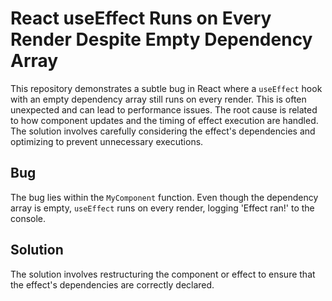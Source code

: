 # React useEffect Runs on Every Render Despite Empty Dependency Array

This repository demonstrates a subtle bug in React where a `useEffect` hook with an empty dependency array still runs on every render. This is often unexpected and can lead to performance issues.  The root cause is related to how component updates and the timing of effect execution are handled.  The solution involves carefully considering the effect's dependencies and optimizing to prevent unnecessary executions.

## Bug
The bug lies within the `MyComponent` function. Even though the dependency array is empty, `useEffect` runs on every render, logging 'Effect ran!' to the console. 

## Solution
The solution involves restructuring the component or effect to ensure that the effect's dependencies are correctly declared.